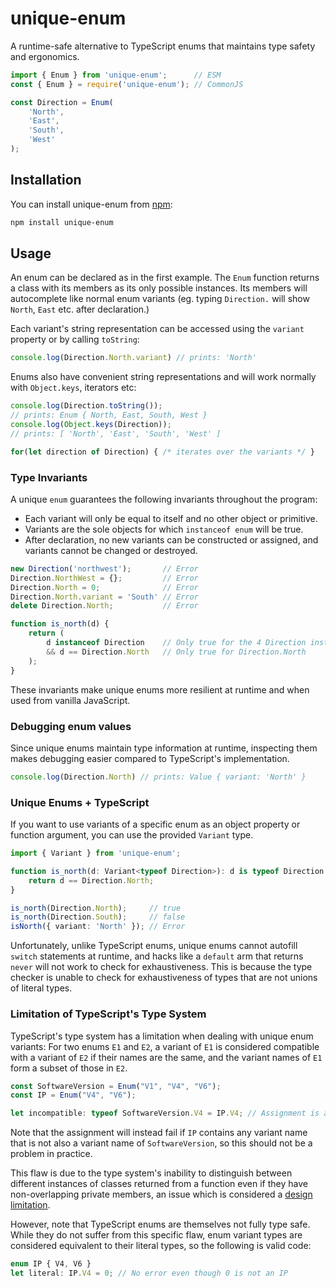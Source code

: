 # unique-enum

A runtime-safe alternative to TypeScript enums that maintains type safety and ergonomics.

```js
import { Enum } from 'unique-enum';      // ESM
const { Enum } = require('unique-enum'); // CommonJS

const Direction = Enum(
    'North',
    'East',
    'South',
    'West'
);
```

## Installation

You can install unique-enum from [npm](https://npmjs.com/package/unique-enum):

```sh
npm install unique-enum
```

## Usage

An enum can be declared as in the first example. The `Enum` function returns a class with its members as its only possible instances. Its members will autocomplete like normal enum variants (eg. typing `Direction.` will show `North`, `East` etc. after declaration.) 

Each variant's string representation can be accessed using the `variant` property or by calling `toString`:

```js
console.log(Direction.North.variant) // prints: 'North'
```

Enums also have convenient string representations and will work normally with `Object.keys`, iterators etc:

```js
console.log(Direction.toString()); 
// prints: Enum { North, East, South, West }
console.log(Object.keys(Direction)); 
// prints: [ 'North', 'East', 'South', 'West' ]

for(let direction of Direction) { /* iterates over the variants */ }
```

### Type Invariants

A unique `enum` guarantees the following invariants throughout the program:

- Each variant will only be equal to itself and no other object or primitive.
- Variants are the sole objects for which `instanceof enum` will be true.
- After declaration, no new variants can be constructed or assigned, and variants cannot be changed or destroyed.

```js
new Direction('northwest');       // Error
Direction.NorthWest = {};         // Error
Direction.North = 0;              // Error
Direction.North.variant = 'South' // Error
delete Direction.North;           // Error

function is_north(d) {
    return ( 
        d instanceof Direction    // Only true for the 4 Direction instances
        && d == Direction.North   // Only true for Direction.North
    );
}
```

These invariants make unique enums more resilient at runtime and when used from vanilla JavaScript.

### Debugging enum values

Since unique enums maintain type information at runtime, inspecting them makes debugging easier compared to TypeScript's implementation.

```js
console.log(Direction.North) // prints: Value { variant: 'North' }
```

### Unique Enums + TypeScript

If you want to use variants of a specific enum as an object property or function argument, you can use the provided `Variant` type.

```ts
import { Variant } from 'unique-enum';

function is_north(d: Variant<typeof Direction>): d is typeof Direction.North { 
    return d == Direction.North; 
}

is_north(Direction.North);     // true
is_north(Direction.South);     // false
isNorth({ variant: 'North' }); // Error
```

Unfortunately, unlike TypeScript enums, unique enums cannot autofill `switch` statements at runtime, and hacks like a `default` arm that returns `never` will not work to check for exhaustiveness. This is because the type checker is unable to check for exhaustiveness of types that are not unions of literal types.

### Limitation of TypeScript's Type System

TypeScript's type system has a limitation when dealing with unique enum variants: For two enums `E1` and `E2`, a variant of `E1` is considered compatible with a variant of `E2` if their names are the same, and the variant names of `E1` form a subset of those in `E2`.

```ts
const SoftwareVersion = Enum("V1", "V4", "V6");
const IP = Enum("V4", "V6"); 

let incompatible: typeof SoftwareVersion.V4 = IP.V4; // Assignment is allowed despite the types being incompatible
```

Note that the assignment will instead fail if `IP` contains any variant name that is not also a variant name of `SoftwareVersion`, so this should not be a problem in practice.

This flaw is due to the type system's inability to distinguish between different instances of classes returned from a function even if they have non-overlapping private members, an issue which is considered a [design limitation](https://github.com/microsoft/TypeScript/issues/56146).

However, note that TypeScript enums are themselves not fully type safe. While they do not suffer from this specific flaw, enum variant types are considered equivalent to their literal types, so the following is valid code:

```ts
enum IP { V4, V6 }
let literal: IP.V4 = 0; // No error even though 0 is not an IP
```
